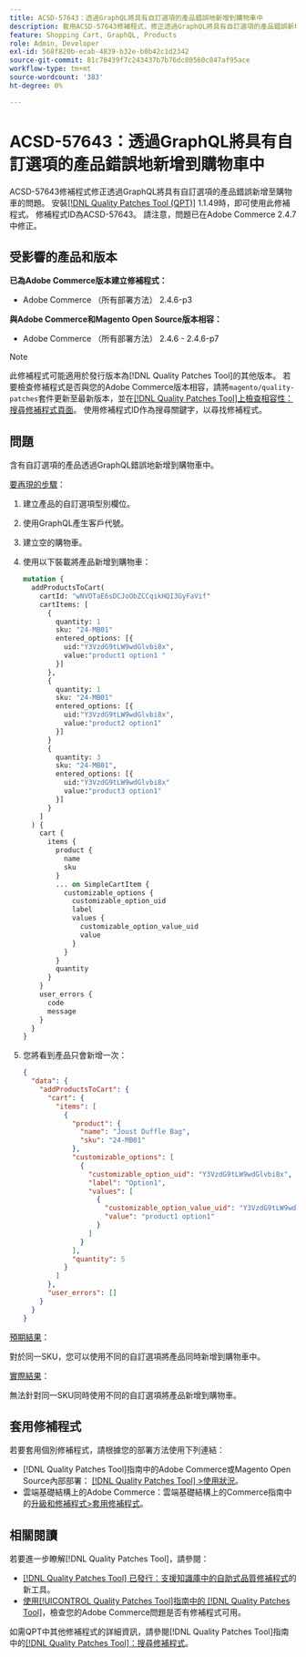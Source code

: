 ```yaml
---
title: ACSD-57643：透過GraphQL將具有自訂選項的產品錯誤地新增到購物車中
description: 套用ACSD-57643修補程式，修正透過GraphQL將具有自訂選項的產品錯誤新增至購物車的Adobe Commerce問題。
feature: Shopping Cart, GraphQL, Products
role: Admin, Developer
exl-id: 568f820b-ecab-4839-b32e-b0b42c1d2342
source-git-commit: 81c78439f7c243437b7b76dc80560c847af95ace
workflow-type: tm+mt
source-wordcount: '383'
ht-degree: 0%

---
```


# ACSD-57643：透過GraphQL將具有自訂選項的產品錯誤地新增到購物車中

ACSD-57643修補程式修正透過GraphQL將具有自訂選項的產品錯誤新增至購物車的問題。 安裝[[!DNL Quality Patches Tool (QPT)]](https://experienceleague.adobe.com/zh-hant/docs/commerce-knowledge-base/kb/announcements/commerce-announcements/magento-quality-patches-released-new-tool-to-self-serve-quality-patches) 1.1.49時，即可使用此修補程式。 修補程式ID為ACSD-57643。 請注意，問題已在Adobe Commerce 2.4.7中修正。

## 受影響的產品和版本

**已為Adobe Commerce版本建立修補程式：**

* Adobe Commerce （所有部署方法） 2.4.6-p3

**與Adobe Commerce和Magento Open Source版本相容：**

* Adobe Commerce （所有部署方法） 2.4.6 - 2.4.6-p7

>[!NOTE]
>
>此修補程式可能適用於發行版本為[!DNL Quality Patches Tool]的其他版本。 若要檢查修補程式是否與您的Adobe Commerce版本相容，請將`magento/quality-patches`套件更新至最新版本，並在[[!DNL Quality Patches Tool]上檢查相容性：搜尋修補程式頁面](https://experienceleague.adobe.com/tools/commerce-quality-patches/index.html?lang=zh-Hant)。 使用修補程式ID作為搜尋關鍵字，以尋找修補程式。

## 問題

含有自訂選項的產品透過GraphQL錯誤地新增到購物車中。

<u>要再現的步驟</u>：

1. 建立產品的自訂選項型別欄位。
1. 使用GraphQL產生客戶代號。
1. 建立空的購物車。
1. 使用以下裝載將產品新增到購物車：

   ```graphql
   mutation {
     addProductsToCart(
       cartId: "wNVOTaE6sDCJoObZCCqikHQI3GyFaVif"
       cartItems: [
         {
           quantity: 1
           sku: "24-MB01"
           entered_options: [{
             uid:"Y3VzdG9tLW9wdGlvbi8x",
             value:"product1 option1 "
           }]
         },
         {
           quantity: 1
           sku: "24-MB01"
           entered_options: [{
             uid:"Y3VzdG9tLW9wdGlvbi8x",
             value:"product2 option1"
           }]
         }
         {
           quantity: 3
           sku: "24-MB01",
           entered_options: [{
             uid:"Y3VzdG9tLW9wdGlvbi8x"
             value:"product3 option1"
           }]        
         }
       ]
     ) {
       cart {
         items {
           product {
             name
             sku
           }
           ... on SimpleCartItem {
             customizable_options {
               customizable_option_uid
               label
               values {
                 customizable_option_value_uid
                 value
               }
             }
           }
           quantity
         }
       }
       user_errors {
         code
         message
       }
     }
   }
   ```

1. 您將看到產品只會新增一次：

   ```json
   {
     "data": {
       "addProductsToCart": {
         "cart": {
           "items": [
             {
               "product": {
                 "name": "Joust Duffle Bag",
                 "sku": "24-MB01"
               },
               "customizable_options": [
                 {
                   "customizable_option_uid": "Y3VzdG9tLW9wdGlvbi8x",
                   "label": "Option1",
                   "values": [
                     {
                       "customizable_option_value_uid": "Y3VzdG9tLW9wdGlvbi8x",
                       "value": "product1 option1"
                     }
                   ]
                 }
               ],
               "quantity": 5
             }
           ]
         },
         "user_errors": []
       }
     }
   }
   ```

<u>預期結果</u>：

對於同一SKU，您可以使用不同的自訂選項將產品同時新增到購物車中。

<u>實際結果</u>：

無法針對同一SKU同時使用不同的自訂選項將產品新增到購物車。

## 套用修補程式

若要套用個別修補程式，請根據您的部署方法使用下列連結：

* [!DNL Quality Patches Tool]指南中的Adobe Commerce或Magento Open Source內部部署： [[!DNL Quality Patches Tool] >使用狀況](/help/tools/quality-patches-tool/usage.md)。
* 雲端基礎結構上的Adobe Commerce：雲端基礎結構上的Commerce指南中的[升級和修補程式>套用修補程式](https://experienceleague.adobe.com/docs/commerce-cloud-service/user-guide/develop/upgrade/apply-patches.html?lang=zh-Hant)。

## 相關閱讀

若要進一步瞭解[!DNL Quality Patches Tool]，請參閱：

* [[!DNL Quality Patches Tool] 已發行：支援知識庫中的自助式品質修補程式](https://experienceleague.adobe.com/zh-hant/docs/commerce-knowledge-base/kb/announcements/commerce-announcements/magento-quality-patches-released-new-tool-to-self-serve-quality-patches)的新工具。
* [使用[!UICONTROL Quality Patches Tool]指南中的 [!DNL Quality Patches Tool]](/help/tools/quality-patches-tool/patches-available-in-qpt/check-patch-for-magento-issue-with-magento-quality-patches.md)，檢查您的Adobe Commerce問題是否有修補程式可用。


如需QPT中其他修補程式的詳細資訊，請參閱[!DNL Quality Patches Tool]指南中的[[!DNL Quality Patches Tool]：搜尋修補程式](https://experienceleague.adobe.com/tools/commerce-quality-patches/index.html?lang=zh-Hant)。
